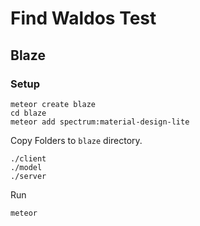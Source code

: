 # Find Waldos Test

## Blaze

### Setup 

    meteor create blaze
    cd blaze
    meteor add spectrum:material-design-lite
    
Copy Folders to `blaze` directory.

    ./client
    ./model
    ./server
    
Run

    meteor